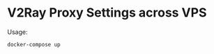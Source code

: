 V2Ray Proxy Settings across VPS 
===============================

Usage:

```bash
docker-compose up
```
